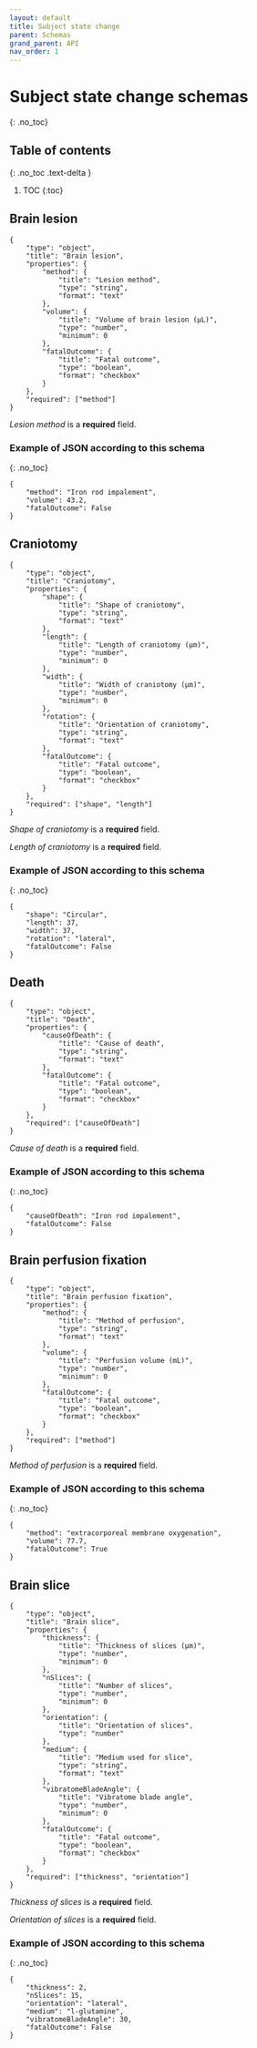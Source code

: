 ```yaml
---
layout: default
title: Subject state change
parent: Schemas
grand_parent: API
nav_order: 1
---
```


# Subject state change schemas
{: .no_toc}

## Table of contents
{: .no_toc .text-delta }

1. TOC
{:toc}

## Brain lesion
```
{
    "type": "object",
    "title": "Brain lesion",
    "properties": {
        "method": {
            "title": "Lesion method",
            "type": "string",
            "format": "text"
        },
        "volume": {
            "title": "Volume of brain lesion (µL)",
            "type": "number",
            "minimum": 0
        },
        "fatalOutcome": {
            "title": "Fatal outcome",
            "type": "boolean",
            "format": "checkbox"
        }
    },
    "required": ["method"]
}
```

*Lesion method* is a **required** field.

### Example of JSON according to this schema
{: .no_toc}
```
{
    "method": "Iron rod impalement",
    "volume": 43.2,
    "fatalOutcome": False
}
```

## Craniotomy
```
{
    "type": "object",
    "title": "Craniotomy",
    "properties": {
        "shape": {
            "title": "Shape of craniotomy",
            "type": "string",
            "format": "text"
        },
        "length": {
            "title": "Length of craniotomy (µm)",
            "type": "number",
            "minimum": 0
        },
        "width": {
            "title": "Width of craniotomy (µm)",
            "type": "number",
            "minimum": 0
        },
        "rotation": {
            "title": "Orientation of craniotomy",
            "type": "string",
            "format": "text"
        },
        "fatalOutcome": {
            "title": "Fatal outcome",
            "type": "boolean",
            "format": "checkbox"
        }
    },
    "required": ["shape", "length"]
}
```

*Shape of craniotomy* is a **required** field.

*Length of craniotomy* is a **required** field.

### Example of JSON according to this schema
{: .no_toc}
```
{
    "shape": "Circular",
    "length": 37,
    "width": 37,
    "rotation": "lateral",
    "fatalOutcome": False
}
```

## Death
```
{
    "type": "object",
    "title": "Death",
    "properties": {
        "causeOfDeath": {
            "title": "Cause of death",
            "type": "string",
            "format": "text"
        },
        "fatalOutcome": {
            "title": "Fatal outcome",
            "type": "boolean",
            "format": "checkbox"
        }
    },
    "required": ["causeOfDeath"]
}
```

*Cause of death* is a **required** field.

### Example of JSON according to this schema
{: .no_toc}
```
{
    "causeOfDeath": "Iron rod impalement",
    "fatalOutcome": False
}
```

## Brain perfusion fixation
```
{
    "type": "object",
    "title": "Brain perfusion fixation",
    "properties": {
        "method": {
            "title": "Method of perfusion",
            "type": "string",
            "format": "text"
        },
        "volume": {
            "title": "Perfusion volume (mL)",
            "type": "number",
            "minimum": 0
        },
        "fatalOutcome": {
            "title": "Fatal outcome",
            "type": "boolean",
            "format": "checkbox"
        }
    },
    "required": ["method"]
}
```

*Method of perfusion* is a **required** field.

### Example of JSON according to this schema
{: .no_toc}
```
{
    "method": "extracorporeal membrane oxygenation",
    "volume": 77.7,
    "fatalOutcome": True
}
```

## Brain slice
```
{
    "type": "object",
    "title": "Brain slice",
    "properties": {
        "thickness": {
            "title": "Thickness of slices (µm)",
            "type": "number",
            "minimum": 0
        },
        "nSlices": {
            "title": "Number of slices",
            "type": "number",
            "minimum": 0
        },
        "orientation": {
            "title": "Orientation of slices",
            "type": "number"
        },
        "medium": {
            "title": "Medium used for slice",
            "type": "string",
            "format": "text"
        },
        "vibratomeBladeAngle": {
            "title": "Vibratome blade angle",
            "type": "number",
            "minimum": 0
        },
        "fatalOutcome": {
            "title": "Fatal outcome",
            "type": "boolean",
            "format": "checkbox"
        }
    },
    "required": ["thickness", "orientation"]
}
```

*Thickness of slices* is a **required** field.

*Orientation of slices* is a **required** field.

### Example of JSON according to this schema
{: .no_toc}
```
{
    "thickness": 2,
    "nSlices": 15,
    "orientation": "lateral",
    "medium": "l‑glutamine",
    "vibratomeBladeAngle": 30,
    "fatalOutcome": False
}
```
